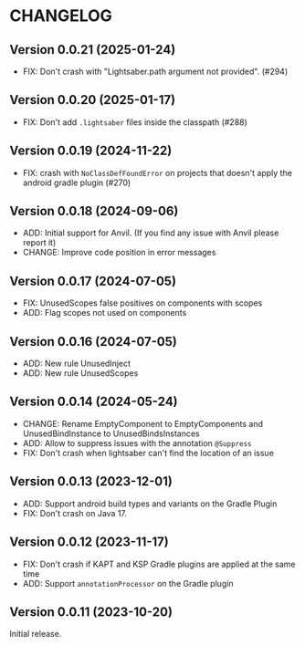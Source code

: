 # CHANGELOG

## Version 0.0.21 (2025-01-24)
- FIX: Don't crash with "Lightsaber.path argument not provided". (#294)


## Version 0.0.20 (2025-01-17)
- FIX: Don't add `.lightsaber` files inside the classpath (#288)


## Version 0.0.19 (2024-11-22)
- FIX: crash with `NoClassDefFoundError` on projects that doesn't apply the android gradle plugin (#270)


## Version 0.0.18 (2024-09-06)
- ADD: Initial support for Anvil. (If you find any issue with Anvil please report it)
- CHANGE: Improve code position in error messages


## Version 0.0.17 (2024-07-05)
- FIX: UnusedScopes false positives on components with scopes
- ADD: Flag scopes not used on components


## Version 0.0.16 (2024-07-05)
- ADD: New rule UnusedInject
- ADD: New rule UnusedScopes


## Version 0.0.14 (2024-05-24)
- CHANGE: Rename EmptyComponent to EmptyComponents and UnusedBindInstance to UnusedBindsInstances
- ADD: Allow to suppress issues with the annotation `@Suppress`
- FIX: Don't crash when lightsaber can't find the location of an issue


## Version 0.0.13 (2023-12-01)
- ADD: Support android build types and variants on the Gradle Plugin
- FIX: Don't crash on Java 17.


## Version 0.0.12 (2023-11-17)
- FIX: Don't crash if KAPT and KSP Gradle plugins are applied at the same time
- ADD: Support `annotationProcessor` on the Gradle plugin


## Version 0.0.11 (2023-10-20)
Initial release.
